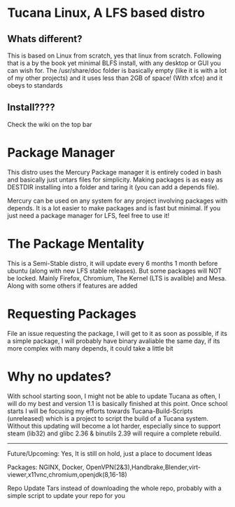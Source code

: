# Tucana Linux, A LFS based distro

## Whats different?
This is based on Linux from scratch, yes that linux from scratch. Following that is a by the book yet minimal BLFS install, with any desktop or GUI you can wish for.  The /usr/share/doc folder is basically empty (like it is with a lot of my other projects) and it uses less than 2GB of space! (With xfce) and it obeys to standards

## Install????
Check the wiki on the top bar

# Package Manager
This distro uses the Mercury Package manager it is entirely coded in bash and basically just untars files for simplicity.  Making packages is as easy as DESTDIR installing into a folder and taring it (you can add a depends file).  

Mercury can be used on any system for any project involving packages with depends.  It is a lot easier to make packages and is fast but minimal.  If you just need a package manager for LFS, feel free to use it!
# The Package Mentality
This is a Semi-Stable distro, it will update every 6 months 1 month before ubuntu (along with new LFS stable releases).  But some packages will NOT be locked.  Mainly Firefox, Chromium, The Kernel (LTS is avalible) and Mesa.  Along with some others if features are added 

# Requesting Packages
File an issue requesting the package, I will get to it as soon as possible, if its a simple package, I will probably have binary avaliable the same day, if its more complex with many depends, it could take a little bit

# Why no updates?
With school starting soon, I might not be able to update Tucana as often, I will do my best and version 1.1 is basically finished at this point.  Once school starts I will be focusing my efforts towards Tucana-Build-Scripts (unreleased) which is a project to script the build of a Tucana system.  Without this updating will become a lot harder, especially since to support steam (lib32) and glibc 2.36 & binutils 2.39 will require a complete rebuild. 


_________________________________________________________________________________________________________________________________________________________

Future/Upcoming:
Yes, It is still on hold, just a place to document Ideas

Packages: NGINX, Docker, OpenVPN(2&3),Handbrake,Blender,virt-viewer,x11vnc,chromium,openjdk(8,16-18)

Repo Update Tars instead of downloading the whole repo, probably with a simple script to update your repo for you



